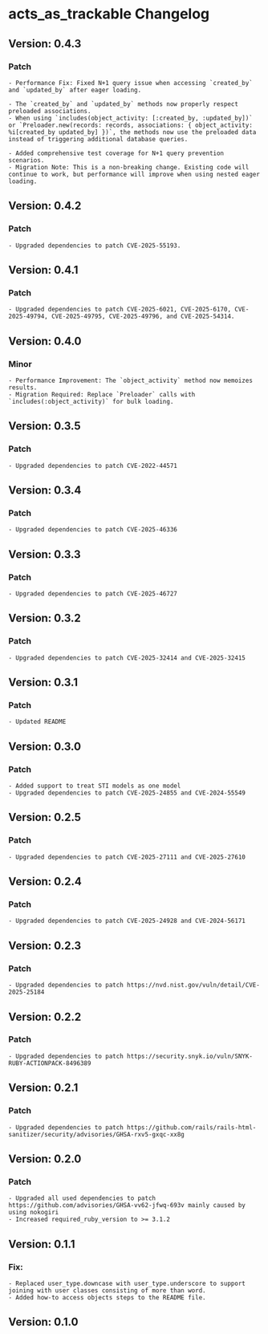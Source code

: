 # acts_as_trackable Changelog
## Version: 0.4.3
  ### Patch
    - Performance Fix: Fixed N+1 query issue when accessing `created_by` and `updated_by` after eager loading.

    - The `created_by` and `updated_by` methods now properly respect preloaded associations.
    - When using `includes(object_activity: [:created_by, :updated_by])` or `Preloader.new(records: records, associations: { object_activity: %i[created_by updated_by] })`, the methods now use the preloaded data instead of triggering additional database queries.

    - Added comprehensive test coverage for N+1 query prevention scenarios.
    - Migration Note: This is a non-breaking change. Existing code will continue to work, but performance will improve when using nested eager loading.
## Version: 0.4.2
  ### Patch
    - Upgraded dependencies to patch CVE-2025-55193.
## Version: 0.4.1
  ### Patch
    - Upgraded dependencies to patch CVE-2025-6021, CVE-2025-6170, CVE-2025-49794, CVE-2025-49795, CVE-2025-49796, and CVE-2025-54314.
## Version: 0.4.0
  ### Minor
    - Performance Improvement: The `object_activity` method now memoizes results.
    - Migration Required: Replace `Preloader` calls with `includes(:object_activity)` for bulk loading.
## Version: 0.3.5
  ### Patch
    - Upgraded dependencies to patch CVE-2022-44571
## Version: 0.3.4
  ### Patch
    - Upgraded dependencies to patch CVE-2025-46336
## Version: 0.3.3
  ### Patch
    - Upgraded dependencies to patch CVE-2025-46727
## Version: 0.3.2
  ### Patch
    - Upgraded dependencies to patch CVE-2025-32414 and CVE-2025-32415
## Version: 0.3.1
  ### Patch
    - Updated README
## Version: 0.3.0
  ### Patch
    - Added support to treat STI models as one model
    - Upgraded dependencies to patch CVE-2025-24855 and CVE-2024-55549
## Version: 0.2.5
  ### Patch
    - Upgraded dependencies to patch CVE-2025-27111 and CVE-2025-27610
## Version: 0.2.4
  ### Patch
    - Upgraded dependencies to patch CVE-2025-24928 and CVE-2024-56171
## Version: 0.2.3
  ### Patch
    - Upgraded dependencies to patch https://nvd.nist.gov/vuln/detail/CVE-2025-25184
## Version: 0.2.2
  ### Patch
    - Upgraded dependencies to patch https://security.snyk.io/vuln/SNYK-RUBY-ACTIONPACK-8496389
## Version: 0.2.1
  ### Patch
    - Upgraded dependencies to patch https://github.com/rails/rails-html-sanitizer/security/advisories/GHSA-rxv5-gxqc-xx8g
## Version: 0.2.0
  ### Patch
    - Upgraded all used dependencies to patch https://github.com/advisories/GHSA-vv62-jfwq-693v mainly caused by using nokogiri
    - Increased required_ruby_version to >= 3.1.2
## Version: 0.1.1
  ### Fix:
    - Replaced user_type.downcase with user_type.underscore to support joining with user classes consisting of more than word.
    - Added how-to access objects steps to the README file.
## Version: 0.1.0
